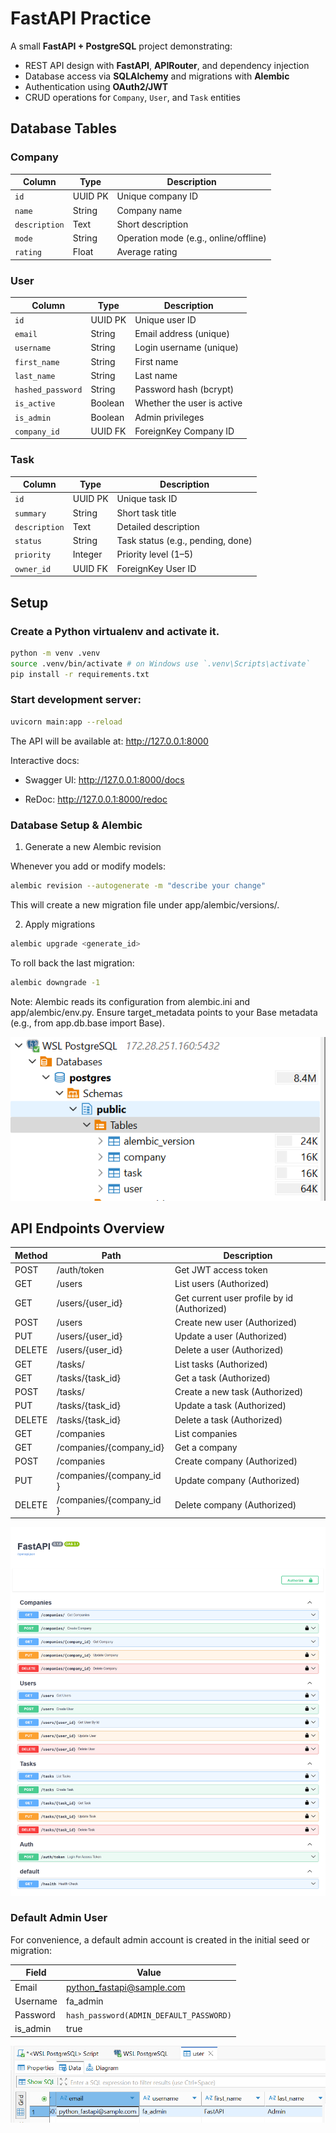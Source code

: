 # FastAPI Practice

A small **FastAPI + PostgreSQL** project demonstrating:
- REST API design with **FastAPI**, **APIRouter**, and dependency injection
- Database access via **SQLAlchemy** and migrations with **Alembic**
- Authentication using **OAuth2/JWT**
- CRUD operations for `Company`, `User`, and `Task` entities

## Database Tables

### Company
| Column      | Type       | Description                          |
|-------------|------------|--------------------------------------|
| `id`        | UUID PK    | Unique company ID                    |
| `name`      | String     | Company name                         |
| `description` | Text     | Short description                    |
| `mode`      | String     | Operation mode (e.g., online/offline)|
| `rating`    | Float      | Average rating                       |

### User
| Column         | Type      | Description                                    |
|----------------|-----------|------------------------------------------------|
| `id`          | UUID PK    | Unique user ID                                 |
| `email`       | String     | Email address (unique)                         |
| `username`    | String     | Login username (unique)                        |
| `first_name`  | String     | First name                                     |
| `last_name`   | String     | Last name                                      |
| `hashed_password` | String | Password hash (bcrypt)                         |
| `is_active`   | Boolean    | Whether the user is active                     |
| `is_admin`    | Boolean    | Admin privileges                               |
| `company_id`  | UUID FK    | ForeignKey Company ID                          |

### Task
| Column       | Type       | Description                             |
|--------------|------------|---------------------------------------  |
| `id`         | UUID PK    | Unique task ID                          |
| `summary`    | String     | Short task title                        |
| `description`| Text       | Detailed description                    |
| `status`     | String     | Task status (e.g., pending, done)       |
| `priority`   | Integer    | Priority level (1–5)                    |
| `owner_id`   | UUID FK    | ForeignKey User ID                      |


## Setup

### Create a Python virtualenv and activate it.

```bash
python -m venv .venv
source .venv/bin/activate # on Windows use `.venv\Scripts\activate`
pip install -r requirements.txt
```
### Start development server:

```bash
uvicorn main:app --reload
```

The API will be available at: http://127.0.0.1:8000

Interactive docs:

- Swagger UI: http://127.0.0.1:8000/docs

- ReDoc: http://127.0.0.1:8000/redoc

### Database Setup & Alembic

1. Generate a new Alembic revision

Whenever you add or modify models:

```bash
alembic revision --autogenerate -m "describe your change"
```

This will create a new migration file under app/alembic/versions/.

2. Apply migrations

```bash
alembic upgrade <generate_id>
```

To roll back the last migration:

```bash
alembic downgrade -1
```

Note: Alembic reads its configuration from alembic.ini and app/alembic/env.py.
Ensure target_metadata points to your Base metadata (e.g., from app.db.base import Base).

![Data tables](img/data-tables.png)

## API Endpoints Overview

| Method | Path                         | Description                                   |
| ------ | ---------------              | ------------------------ |
| POST   | /auth/token                  | Get JWT access token                          |
| GET    | /users                       | List users (Authorized)                       |
| GET    | /users/{user_id}             | Get current user profile by id (Authorized)   |
| POST   | /users                       | Create new user (Authorized)                  |
| PUT    | /users/{user_id}             | Update a user (Authorized)                    |
| DELETE | /users/{user_id}             | Delete a user (Authorized)                    |
| GET    | /tasks/                      | List tasks (Authorized)                       |
| GET    | /tasks/{task_id}             | Get a task (Authorized)                       |
| POST   | /tasks/                      | Create a new task (Authorized)                |
| PUT    | /tasks/{task_id}             | Update a task (Authorized)                    |
| DELETE | /tasks/{task_id}             | Delete a task (Authorized)                    |
| GET    | /companies                   | List companies                                |
| GET    | /companies/{company_id}      | Get a company                                 |
| POST   | /companies                   | Create company (Authorized)                   |
| PUT    | /companies/{company_id }     | Update company (Authorized)                   |
| DELETE | /companies/{company_id }     | Delete company (Authorized)                   |


![API DOCS](img/api-docs.png)

### Default Admin User

For convenience, a default admin account is created in the initial seed or migration:

| Field         | Value                                     |
|-------------  |------------ |
| Email         | python_fastapi@sample.com                 |
| Username      | fa_admin                                  |
| Password      | `hash_password(ADMIN_DEFAULT_PASSWORD)`   |
| is_admin      | true                                      |

![Admin user](img/admin-user.png)
